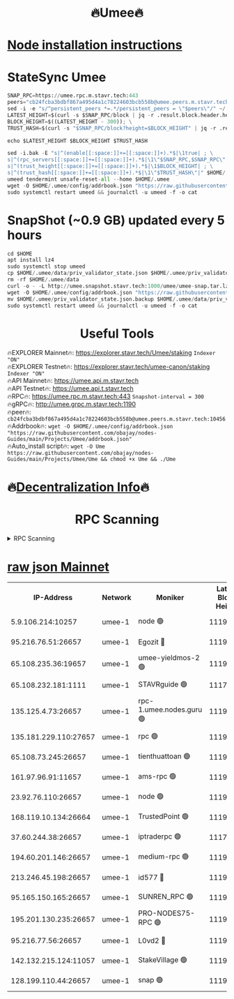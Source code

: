 <h1 align="center"> 🔥Umee🔥</h1>


[Node installation instructions](https://github.com/obajay/nodes-Guides/tree/main/Projects/Umee)
=
# StateSync Umee
```python
SNAP_RPC=https://umee.rpc.m.stavr.tech:443
peers="cb24fcba3bdbf867a495d4a1c78224603bcb558b@umee.peers.m.stavr.tech:10456"
sed -i -e "s/^persistent_peers *=.*/persistent_peers = \"$peers\"/" ~/.umee/config/config.toml
LATEST_HEIGHT=$(curl -s $SNAP_RPC/block | jq -r .result.block.header.height); \
BLOCK_HEIGHT=$((LATEST_HEIGHT - 300)); \
TRUST_HASH=$(curl -s "$SNAP_RPC/block?height=$BLOCK_HEIGHT" | jq -r .result.block_id.hash)

echo $LATEST_HEIGHT $BLOCK_HEIGHT $TRUST_HASH

sed -i.bak -E "s|^(enable[[:space:]]+=[[:space:]]+).*$|\1true| ; \
s|^(rpc_servers[[:space:]]+=[[:space:]]+).*$|\1\"$SNAP_RPC,$SNAP_RPC\"| ; \
s|^(trust_height[[:space:]]+=[[:space:]]+).*$|\1$BLOCK_HEIGHT| ; \
s|^(trust_hash[[:space:]]+=[[:space:]]+).*$|\1\"$TRUST_HASH\"|" $HOME/.umee/config/config.toml
umeed tendermint unsafe-reset-all --home $HOME/.umee
wget -O $HOME/.umee/config/addrbook.json "https://raw.githubusercontent.com/obajay/nodes-Guides/main/Projects/Umee/addrbook.json"
sudo systemctl restart umeed && journalctl -u umeed -f -o cat
```
# SnapShot (~0.9 GB) updated every 5 hours
```python
cd $HOME
apt install lz4
sudo systemctl stop umeed
cp $HOME/.umee/data/priv_validator_state.json $HOME/.umee/priv_validator_state.json.backup
rm -rf $HOME/.umee/data
curl -o - -L http://umee.snapshot.stavr.tech:1000/umee/umee-snap.tar.lz4 | lz4 -c -d - | tar -x -C $HOME/.umee --strip-components 2
wget -O $HOME/.umee/config/addrbook.json "https://raw.githubusercontent.com/obajay/nodes-Guides/main/Projects/Umee/addrbook.json"
mv $HOME/.umee/priv_validator_state.json.backup $HOME/.umee/data/priv_validator_state.json
sudo systemctl restart umeed && journalctl -u umeed -f -o cat
```
 <h1 align="center"> Useful Tools</h1>

🔥EXPLORER Mainnet🔥:      https://explorer.stavr.tech/Umee/staking             `Indexer "ON"` \
🔥EXPLORER Testnet🔥:        https://explorer.stavr.tech/umee-canon/staking      `Indexer "ON"` \
🔥API Mainnet🔥:                   https://umee.api.m.stavr.tech \
🔥API Testnet🔥:                     https://umee.api.t.stavr.tech \
🔥RPC🔥:                           https://umee.rpc.m.stavr.tech:443                     `Snapshot-interval = 300` \
🔥gRPC🔥:                              http://umee.grpc.m.stavr.tech:1190 \
🔥peer🔥:                     `cb24fcba3bdbf867a495d4a1c78224603bcb558b@umee.peers.m.stavr.tech:10456` \
🔥Addrbook🔥:    ```wget -O $HOME/.umee/config/addrbook.json "https://raw.githubusercontent.com/obajay/nodes-Guides/main/Projects/Umee/addrbook.json"``` \
🔥Auto_install script🔥: ```wget -O Ume https://raw.githubusercontent.com/obajay/nodes-Guides/main/Projects/Umee/Ume && chmod +x Ume && ./Ume```

🔥[Decentralization Info](https://github.com/obajay/StateSync-snapshots/tree/main/Projects/Umee/Decentralization)🔥
=

<h1 align="center"> RPC Scanning</h1>

<details>
<summary>RPC Scanning</summary>

<h2 align="center"> We scan nodes in real time every 4 hours. And we provide the final result of RPC endpoints.
We cannot influence the operation of these nodes in any way. </h2>


```python
If Voting Power is higher than 0 --> then the Node is a validator of the network and may be subject to attack and be a potential threat to the chain.
```
```python
We marked such validators with a red symbol
```

</details>

[raw json Mainnet](https://rpc-check.umeem.stavr.tech/umeem/rpc-umeem-result.json)
=



<table><tr><th>IP-Address</th><th>Network</th><th>Moniker</th><th>Latest Block Height</th><th>Earliest Block Height</th><th>Catching Up</th><th>Tx Index</th><th>Voting Power</th><th>Scan Time</th></tr><tr><td>5.9.106.214:10257</td><td>umee-1</td><td>node 🟢</td><td>11192608</td><td>7942001</td><td>False</td><td>on</td><td>0</td><td>2024-03-26T17:43:11.029111727UTC</td></tr><tr><td>95.216.76.51:26657</td><td>umee-1</td><td>Egozit 🔴</td><td>11192616</td><td>8262001</td><td>False</td><td>off</td><td>38783034</td><td>2024-03-26T17:43:59.311606292UTC</td></tr><tr><td>65.108.235.36:19657</td><td>umee-1</td><td>umee-yieldmos-2 🟢</td><td>11192575</td><td>9575548</td><td>False</td><td>on</td><td>0</td><td>2024-03-26T17:39:51.247143430UTC</td></tr><tr><td>65.108.232.181:1111</td><td>umee-1</td><td>STAVRguide 🟢</td><td>11177300</td><td>10560001</td><td>False</td><td>on</td><td>0</td><td>2024-03-26T17:39:34.566659911UTC</td></tr><tr><td>135.125.4.73:26657</td><td>umee-1</td><td>rpc-1.umee.nodes.guru 🟢</td><td>11192616</td><td>10691018</td><td>False</td><td>on</td><td>0</td><td>2024-03-26T17:44:02.466474621UTC</td></tr><tr><td>135.181.229.110:27657</td><td>umee-1</td><td>rpc 🟢</td><td>11192582</td><td>10754071</td><td>False</td><td>on</td><td>0</td><td>2024-03-26T17:40:36.674971546UTC</td></tr><tr><td>65.108.73.245:26657</td><td>umee-1</td><td>tienthuattoan 🟢</td><td>11192596</td><td>10787155</td><td>False</td><td>on</td><td>0</td><td>2024-03-26T17:41:59.027527253UTC</td></tr><tr><td>161.97.96.91:11657</td><td>umee-1</td><td>ams-rpc 🟢</td><td>11192627</td><td>10929930</td><td>False</td><td>on</td><td>0</td><td>2024-03-26T17:45:01.354965092UTC</td></tr><tr><td>23.92.76.110:26657</td><td>umee-1</td><td>node 🟢</td><td>11192637</td><td>10938001</td><td>False</td><td>on</td><td>0</td><td>2024-03-26T17:46:00.940563276UTC</td></tr><tr><td>168.119.10.134:26664</td><td>umee-1</td><td>TrustedPoint 🟢</td><td>11192598</td><td>10998445</td><td>False</td><td>on</td><td>0</td><td>2024-03-26T17:42:07.581937535UTC</td></tr><tr><td>37.60.244.38:26657</td><td>umee-1</td><td>iptraderpc 🟢</td><td>11177300</td><td>11013104</td><td>False</td><td>on</td><td>0</td><td>2024-03-26T17:40:34.316697150UTC</td></tr><tr><td>194.60.201.146:26657</td><td>umee-1</td><td>medium-rpc 🟢</td><td>11192589</td><td>11013104</td><td>False</td><td>on</td><td>0</td><td>2024-03-26T17:41:18.550184196UTC</td></tr><tr><td>213.246.45.198:26657</td><td>umee-1</td><td>id577 🔴</td><td>11192587</td><td>11029001</td><td>False</td><td>on</td><td>35123635</td><td>2024-03-26T17:41:05.696620316UTC</td></tr><tr><td>95.165.150.165:26657</td><td>umee-1</td><td>SUNREN_RPC 🟢</td><td>11192627</td><td>11086378</td><td>False</td><td>on</td><td>0</td><td>2024-03-26T17:45:00.764732169UTC</td></tr><tr><td>195.201.130.235:26657</td><td>umee-1</td><td>PRO-NODES75-RPC 🟢</td><td>11192606</td><td>11092606</td><td>False</td><td>on</td><td>0</td><td>2024-03-26T17:43:00.388561526UTC</td></tr><tr><td>95.216.77.56:26657</td><td>umee-1</td><td>L0vd2 🔴</td><td>11192627</td><td>11092627</td><td>False</td><td>off</td><td>38535711</td><td>2024-03-26T17:45:01.093002566UTC</td></tr><tr><td>142.132.215.124:11057</td><td>umee-1</td><td>StakeVillage 🟢</td><td>11192635</td><td>11177889</td><td>False</td><td>on</td><td>0</td><td>2024-03-26T17:45:51.832991734UTC</td></tr><tr><td>128.199.110.44:26657</td><td>umee-1</td><td>snap 🟢</td><td>11192625</td><td>11189157</td><td>False</td><td>off</td><td>0</td><td>2024-03-26T17:44:49.886990720UTC</td></tr></table>
